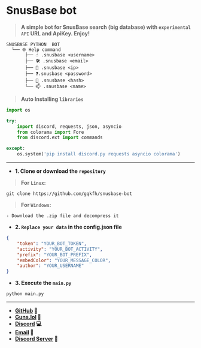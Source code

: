# SnusBase bot

> **A simple bot for SnusBase search (big database) with `experimental API` URL and ApiKey. Enjoy!**

```
SNUSBASE PYTHON  BOT
  └── 🌐 Help command
       ├── ☝️ .snusbase <username>
       ├── 🛠️ .snusbase <email>
       ├── 🚀 .snusbase <ip>
       ├── ❓.snusbase <password> 
       ├── 🎉 .snusbase <hash>
       └── 📫 .snusbase <name>
```

> **Auto Installing `libraries`**

```python
import os

try:
    import discord, requests, json, asyncio
    from colorama import Fore
    from discord.ext import commands

except:
    os.system('pip install discord.py requests asyncio colorama')
```

<hr>

- **1. Clone or download the `repository`**

> **For `Linux`:**

```shell
git clone https://github.com/gqkfh/snusbase-bot 
```

> **For `Windows`:**

```
- Download the .zip file and decompress it
```

-  **2. `Replace your data` in the config.json file**

```json
{
    "token": "YOUR_BOT_TOKEN",
    "activity": "YOUR_BOT_ACTIVITY",
    "prefix": "YOUR_BOT_PREFIX",
    "embedColor": "YOUR_MESSAGE_COLOR",
    "author": "YOUR_USERNAME"
}
```

- **3. Execute the `main.py`**

```shell
python main.py
```

<hr>

- **[GitHub](https://github.com/gqkfh) 🗿**
- **[Guns.lol](https://guns.lol/j0k3r_) 🔫**
- **[Discord](https://discord.com/users/1163474161826529373) 💻**
- **[Email](mailto:lovesmoney.contact@proton.me) 🎯**
- **[Discord Server](https://discord.gg/freeforreal) 💎**
